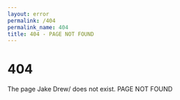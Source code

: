 ```yaml
---
layout: error
permalink: /404
permalink_name: 404
title: 404 - PAGE NOT FOUND
---
```


<h1>404</h1>
The page Jake Drew/<script>document.write(window.location.pathname);</script> does not exist.
PAGE NOT FOUND
